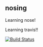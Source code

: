 nosing
------

Learning nose!

Learning travis!!

[![Build Status](https://travis-ci.org/sblancov/nosing.svg?branch=master)](https://travis-ci.org/sblancov/nosing)
